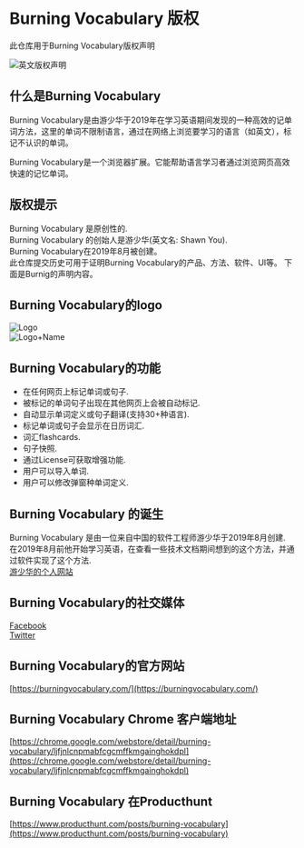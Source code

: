 # Burning Vocabulary 版权
此仓库用于Burning Vocabulary版权声明


![英文版权声明](https://github.com/ShawnYou1/BurningVocabularyCopyright)

## 什么是Burning Vocabulary
Burning Vocabulary是由游少华于2019年在学习英语期间发现的一种高效的记单词方法，这里的单词不限制语言，通过在网络上浏览要学习的语言（如英文），标记不认识的单词。

Burning Vocabulary是一个浏览器扩展。它能帮助语言学习者通过浏览网页高效快速的记忆单词。


## 版权提示
Burning Vocabulary 是原创性的.  
Burning Vocabulary 的创始人是游少华(英文名: Shawn You).  
Burning Vocabulary在2019年8月被创建。  
此仓库提交历史可用于证明Burning Vocabulary的产品、方法、软件、UI等。
下面是Burnig的声明内容。  

## Burning Vocabulary的logo
![Logo](https://burningvocabulary.com/images/icon.svg)  
![Logo+Name](https://burningvocabulary.com/images/logo.svg)


## Burning Vocabulary的功能
* 在任何网页上标记单词或句子.
* 被标记的单词句子出现在其他网页上会被自动标记.
* 自动显示单词定义或句子翻译(支持30+种语言). 
* 标记单词或句子会显示在日历词汇.
* 词汇flashcards.
* 句子快照.
* 通过License可获取增强功能.
* 用户可以导入单词.
* 用户可以修改弹窗种单词定义.

## Burning Vocabulary 的诞生
Burning Vocabulary 是由一位来自中国的软件工程师游少华于2019年8月创建.  
在2019年8月前他开始学习英语，在查看一些技术文档期间想到的这个方法，并通过软件实现了这个方法.    
[游少华的个人网站](https://youshaohua.com/)

## Burning Vocabulary的社交媒体
[Facebook](https://www.facebook.com/burningvocabulary/)  
[Twitter](https://twitter.com/BurningVocabul1)  

## Burning Vocabulary的官方网站
[https://burningvocabulary.com/](https://burningvocabulary.com/)  

## Burning Vocabulary Chrome 客户端地址
[https://chrome.google.com/webstore/detail/burning-vocabulary/ljfjnlcnpmabfcgcmffkmgainghokdpl](https://chrome.google.com/webstore/detail/burning-vocabulary/ljfjnlcnpmabfcgcmffkmgainghokdpl)

## Burning Vocabulary 在Producthunt
[https://www.producthunt.com/posts/burning-vocabulary](https://www.producthunt.com/posts/burning-vocabulary)

